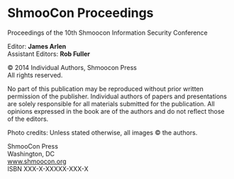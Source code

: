 ShmooCon Proceedings
=======

Proceedings of the 10th Shmoocon Information Security Conference

Editor: **James Arlen**  
Assistant Editors: **Rob Fuller**

© 2014 Individual Authors, Shmoocon Press  
All rights reserved.

No part of this publication may be reproduced without prior written permission of the publisher. Individual authors of papers and presentations are solely responsible for all materials submitted for the publication. All opinions expressed in the book are of the authors and do not reflect those of the editors.

Photo credits: Unless stated otherwise, all images © the authors.

ShmooCon Press  
Washington, DC  
www.shmoocon.org  
ISBN XXX-X-XXXXX-XXX-X